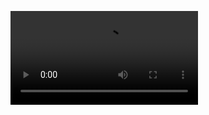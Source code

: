 ![image_alt](https://github.com/sumeyycakir/Solar-System/blob/80626606f530ee81a3b6e967a66e4ad5ada46832/Ekran%20Kayd%C4%B1%202024-11-09%20233543.mp4)
